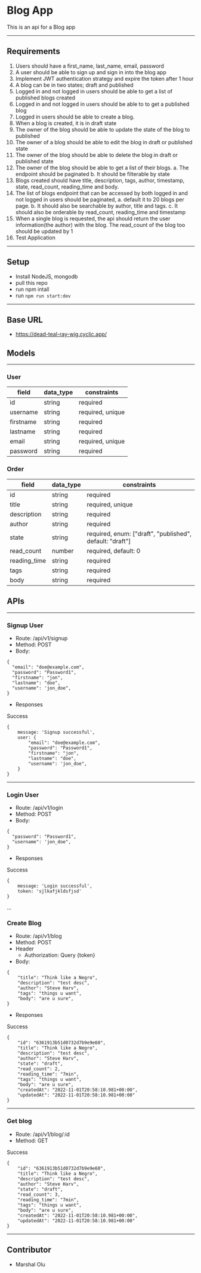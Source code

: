 # Blog App
This is an api for a Blog app

---

## Requirements
1. Users should have a first_name, last_name, email, password
2. A user should be able to sign up and sign in into the blog app
3. Implement JWT authentication strategy and expire the token after 1 hour
4. A blog can be in two states; draft and published
5. Logged in and not logged in users should be able to get a list of published blogs created
6. Logged in and not logged in users should be able to to get a published blog
7. Logged in users should be able to create a blog.
8. When a blog is created, it is in draft state
9. The owner of the blog should be able to update the state of the blog to published
10. The owner of a blog should be able to edit the blog in draft or published state
11. The owner of the blog should be able to delete the blog in draft or published state
12. The owner of the blog should be able to get a list of their blogs. 
    a. The endpoint should be paginated
    b. It should be filterable by state
13. Blogs created should have title, description, tags, author, timestamp, state, read_count, reading_time and body.
14. The list of blogs endpoint that can be accessed by both logged in and not logged in users should be paginated, 
    a. default it to 20 blogs per page. 
    b. It should also be searchable by author, title and tags.
    c. It should also be orderable by read_count, reading_time and timestamp
15. When a single blog is requested, the api should return the user information(the author) with the blog. The read_count of the blog too should be updated by 1
16. Test Application


---
## Setup
- Install NodeJS, mongodb
- pull this repo
- run npm intall
- run `npm run start:dev`

---
## Base URL
- https://dead-teal-ray-wig.cyclic.app/


## Models
---

### User
| field  |  data_type | constraints  |
|---|---|---|
|  id |  string |  required |
|  username |  string |  required, unique |
|  firstname | string  |  required |
|  lastname  |  string |  required  |
|  email     | string  |  required, unique |
|  password |   string |  required  |


### Order
| field  |  data_type | constraints  |
|---|---|---|
|  id |  string |  required |
|  title |  string |  required, unique |
|  description | string  |  required|
|  author  |  string |  required |
|  state  |  string |  required, enum: ["draft", "published", default: "draft"]  |
|  read_count |   number |  required, default: 0  |
|  reading_time |  string |  required |
|  tags |  string |  required |
|  body|  string |  required |



## APIs
---

### Signup User

- Route: /api/v1/signup
- Method: POST
- Body: 
```
{
  "email": "doe@example.com",
  "password": "Password1",
  "firstname": "jon",
  "lastname": "doe",
  "username": 'jon_doe",
}
```

- Responses

Success
```
{
    message: 'Signup successful',
    user: {
        "email": "doe@example.com",
        "password": "Password1",
        "firstname": "jon",
        "lastname": "doe",
        "username": 'jon_doe",
    }
}
```
---
### Login User

- Route: /api/v1/login
- Method: POST
- Body: 
```
{
  "password": "Password1",
  "username": 'jon_doe",
}
```

- Responses

Success
```
{
    message: 'Login successful',
    token: 'sjlkafjkldsfjsd'
}
```

...
### Create Blog

- Route: /api/v1/blog
- Method: POST
- Header
    - Authorization: Query {token}
- Body: 
```
{
    "title": "Think like a Negro",
    "description": "test desc",
    "author": "Steve Harv",
    "tags": "things u want",
    "body": "are u sure",
}
```

- Responses

Success
```
{
    "id": "6361913b51d0732d7b9e9e60",
    "title": "Think like a Negro",
    "description": "test desc",
    "author": "Steve Harv",
    "state": "draft",
    "read_count": 2,
    "reading_time": "7min",
    "tags": "things u want",
    "body": "are u sure",
    "createdAt": "2022-11-01T20:58:10.981+00:00",
    "updatedAt": "2022-11-01T20:58:10.981+00:00"
}
```
---
### Get blog

- Route: /api/v1/blog/:id
- Method: GET

Success
```
{
    "id": "6361913b51d0732d7b9e9e60",
    "title": "Think like a Negro",
    "description": "test desc",
    "author": "Steve Harv",
    "state": "draft",
    "read_count": 3,
    "reading_time": "7min",
    "tags": "things u want",
    "body": "are u sure",
    "createdAt": "2022-11-01T20:58:10.981+00:00",
    "updatedAt": "2022-11-01T20:58:10.981+00:00"
}
```
---
## Contributor
- Marshal Olu
